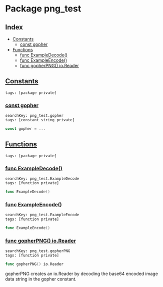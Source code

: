 # Package png_test

## Index

* [Constants](#const)
    * [const gopher](#gopher)
* [Functions](#func)
    * [func ExampleDecode()](#ExampleDecode)
    * [func ExampleEncode()](#ExampleEncode)
    * [func gopherPNG() io.Reader](#gopherPNG)


## <a id="const" href="#const">Constants</a>

```
tags: [package private]
```

### <a id="gopher" href="#gopher">const gopher</a>

```
searchKey: png_test.gopher
tags: [constant string private]
```

```Go
const gopher = ...
```

## <a id="func" href="#func">Functions</a>

```
tags: [package private]
```

### <a id="ExampleDecode" href="#ExampleDecode">func ExampleDecode()</a>

```
searchKey: png_test.ExampleDecode
tags: [function private]
```

```Go
func ExampleDecode()
```

### <a id="ExampleEncode" href="#ExampleEncode">func ExampleEncode()</a>

```
searchKey: png_test.ExampleEncode
tags: [function private]
```

```Go
func ExampleEncode()
```

### <a id="gopherPNG" href="#gopherPNG">func gopherPNG() io.Reader</a>

```
searchKey: png_test.gopherPNG
tags: [function private]
```

```Go
func gopherPNG() io.Reader
```

gopherPNG creates an io.Reader by decoding the base64 encoded image data string in the gopher constant. 

